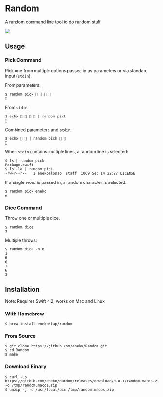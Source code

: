 # Random
A random command line tool to do random stuff

![](https://encrypted-tbn0.gstatic.com/images?q=tbn:ANd9GcSttlmqumySvHGWVY7vOz3Axx3FBYyNDqDIkLpRmNJJx20ZpZuF)

## Usage

### Pick Command
Pick one from multiple options passed in as parameters or via standard input (`stdin`).

From parameters:
```
$ random pick 🍊 🍎 🍍 🍇
🍍
```

From `stdin`:
```
$ echo 🍊 🍎 🍍 🍇 | random pick
🍎
```

Combined parameters and `stdin`:
```
$ echo 🍊 🍎 | random pick 🍍 🍇
🍇
```

When `stdin` contains multiple lines, a random line is selected:
```
$ ls | random pick
Package.swift
$ ls -la | random pick
-rw-r--r--   1 enekoalonso  staff  1069 Sep 14 22:27 LICENSE
```

If a single word is passed in, a random character is selected:
```
$ random pick eneko
e
```

### Dice Command
Throw one or multiple dice.

```
$ random dice
2
```

Multiple throws:
```
$ random dice -n 6
1
6
6
1
6
3
```

## Installation
Note: Requires Swift 4.2, works on Mac and Linux

### With Homebrew
```
$ brew install eneko/tap/random
```

### From Source
```
$ git clone https://github.com/eneko/Random.git
$ cd Random
$ make
```

### Download Binary
```
$ curl -Ls https://github.com/eneko/Random/releases/download/0.0.1/random.macos.zip -o /tmp/random.macos.zip
$ unzip -j -d /usr/local/bin /tmp/random.macos.zip 
```

